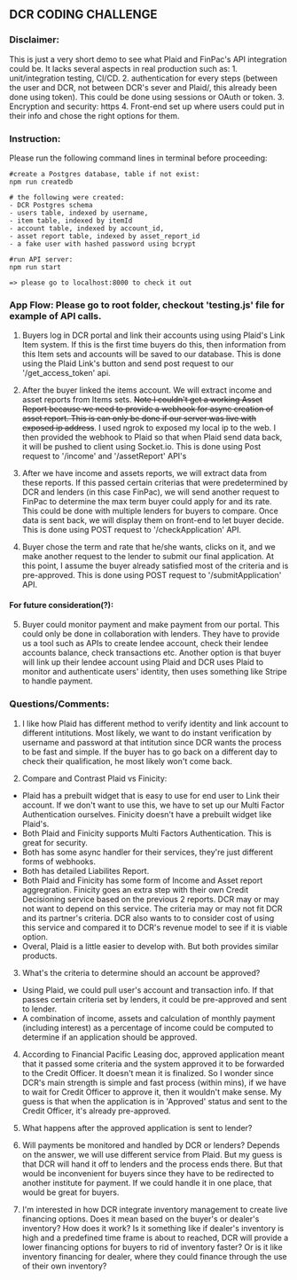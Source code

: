 ## DCR CODING CHALLENGE
### Disclaimer: 
This is just a very short demo to see what Plaid and FinPac's API integration could be. It lacks several aspects in real production such as: 
    1. unit/integration testing, CI/CD. 
    2. authentication for every steps (between the user and DCR, not between DCR's sever and Plaid/, this already been done using token). This could be done using sessions or OAuth or token.
    3. Encryption and security: https
    4. Front-end set up where users could put in their info and chose the right options for them. 

### Instruction:
Please run the following command lines in terminal before proceeding:
```
#create a Postgres database, table if not exist: 
npm run createdb

# the following were created:
- DCR Postgres schema 
- users table, indexed by username,
- item table, indexed by itemId
- account table, indexed by account_id,
- asset report table, indexed by asset_report_id
- a fake user with hashed password using bcrypt

#run API server:
npm run start

=> please go to localhost:8000 to check it out
```
### App Flow: Please go to root folder, checkout 'testing.js' file for example of API calls.
1. Buyers log in DCR portal and link their accounts using using Plaid's Link Item system. If this is the first time buyers do this, then information from this Item sets and accounts will be saved to our database. This is done using the Plaid Link's button and send post request to our '/get_access_token' api.

2. After the buyer linked the items account. We will extract income and asset reports from Items sets. ~~Note I couldn't get a working Asset Report because we need to provide a webhook for async creation of asset report. This is can only be done if our server was live with exposed ip address~~. I used ngrok to exposed my local ip to the web. I then provided the webhook to Plaid so that when Plaid send data back, it will be pushed to client using Socket.io.
    This is done using Post request to '/income' and '/assetReport' API's

3. After we have income and assets reports, we will extract data from these reports. If this passed certain criterias that were predetermined by DCR and lenders (in this case FinPac), we will send another request to FinPac to determine the max term buyer could apply for and its rate. This could be done with multiple lenders for buyers to compare. Once data is sent back, we will display them on front-end to let buyer decide.
    This is done using POST request to '/checkApplication' API.

4. Buyer chose the term and rate that he/she wants, clicks on it, and we make another request to the lender to submit our final application. At this point, I assume the buyer already satisfied most of the criteria and is pre-approved.
    This is done using POST request to '/submitApplication' API.

#### For future consideration(?):
5. Buyer could monitor payment and make payment from our portal. This could only be done in collaboration with lenders. They have to provide us a tool such as APIs to create lendee account, check their lendee accounts balance, check transactions etc. Another option is that buyer will link up their lendee account using Plaid and DCR uses Plaid to monitor and authenticate users' identity, then uses something like Stripe to handle payment. 

### Questions/Comments:
1. I like how Plaid has different method to verify identity and link account to different intitutions. Most likely, we want to do instant verification by username and password at that intitution since DCR wants the process to be fast and simple. If the buyer has to go back on a different day to check their qualification, he most likely won't come back.

2. Compare and Contrast Plaid vs Finicity: 
- Plaid has a prebuilt widget that is easy to use for end user to Link their account. If we don't want to use this, we have to set up our Multi Factor Authentication ourselves. Finicity doesn't have a prebuilt widget like Plaid's.
- Both Plaid and Finicity supports Multi Factors Authentication. This is great for security. 
- Both has some async handler for their services, they're just different forms of webhooks. 
- Both has detailed Liabilites Report.
- Both Plaid and Finicity has some form of Income and Asset report aggregration. Finicity goes an extra step with their own Credit Decisioning service based on the previous 2 reports. DCR may or may not want to depend on this service. The criteria may or may not fit DCR and its partner's criteria. DCR also wants to to consider cost of using this service and compared it to DCR's revenue model to see if it is viable option.
- Overal, Plaid is a little easier to develop with. But both provides similar products.

3. What's the criteria to determine should an account be approved?
- Using Plaid, we could pull user's account and transaction info. If that passes certain criteria set by lenders, it could be pre-approved and sent to lender.
- A combination of income, assets and calculation of monthly payment (including interest) as a percentage of income could be computed to determine if an application should be approved. 

4. According to Financial Pacific Leasing doc, approved application meant that it passed some criteria and the system approved it to be forwarded to the Credit Officer. It doesn't mean it is finalized. So I wonder since DCR's main strength is simple and fast process (within mins), if we have to wait for Credit Officer to approve it, then it wouldn't make sense. My guess is that when the application is in 'Approved' status and sent to the Credit Officer, it's already pre-approved. 

5. What happens after the approved application is sent to lender? 

6. Will payments be monitored and handled by DCR or lenders? Depends on the answer, we will use different service from Plaid. But my guess is that DCR will hand it off to lenders and the process ends there. But that would be inconvenient for buyers since they have to be redirected to another institute for payment. If we could handle it in one place, that would be great for buyers.

7. I'm interested in how DCR integrate inventory management to create live financing options. Does it mean based on the buyer's or dealer's inventory? How does it work? Is it something like if dealer's inventory is high and a predefined time frame is about to reached, DCR will provide a lower financing options for buyers to rid of inventory faster? Or is it like inventory financing for dealer, where they could finance through the use of their own inventory? 

